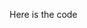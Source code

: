 Here is the code

<html>
	<head>
		<style>
            /* Load the flappybird font from an external source */
            @font-face {
                font-family: flappybird;
                src: url('http://www.mediafont.com/storage/contents/3184/font.eot'); /* IE */ 
                src: url('http://www.mediafont.com/storage/contents/3184/04B_19__.TTF'); /* non-IE */ 
            }
            
			body{
				margin: 0; /* Make sure the body has 0 margin initially */
				width:100%; /* Define we're using full width of the browser */
				height:100%; /* Define we're using full height of the browser */
                overflow: hidden; /* Hide scrollbars */
			}
			#Canvas{
                position:relative; /* Position relative, so all absolute items will be "contained"" through here */
				width: 100%; /* Define that we're using the full width of the body */
				height: 100%; /* Define that we're using the full width of the body */
				background: steelblue; /* Temporary color background */
			}
			#Birdy{
                /* Ratio is about 1.449 (Width/Height) */
		width: 2.9%;
                padding-bottom: 2%;
                
                
                background-image: url('http://flappybird.io/img/bird.png');
                
                background-size: 300%; /* Make the width 300% of the current width, so that only 1 frame fits and the other 2 frames are hidden */
				
				position:absolute; /* Absolutely positioned, so it's out of flow of regular elements, position wherever we'd like */
				top: 50%; /* We're going to be around middle of the screen (a bit lower due to height)*/
				left: 20%; /* We're going to be at around 20% left of the screen */
                
                z-index: 150; /* Display in front of pipes even after getting hit by them */
			}
            
            .FallenBirdy{
                -webkit-transform:rotate(90deg);
                -moz-transform:rotate(90deg);
                -ms-transform:rotate(90deg);
                -o-transform:rotate(90deg);
                transform:rotate(90deg);
            }
            
            #PauseButton{
                position:absolute;
                /* Position button so it's not hugging the screen edge */
                top: 2%; 
                right: 1%;
                
                width: 3%; /* Make the width scale with the canvas size */
                height: 0; /* Set an initial 0 height */
                 /* Use padding of same width% to create a square
                 Padding uses percentages based on width, so we're going to use padding that'll add up to 3%*/
                padding-top: 1.25%;
                padding-bottom: 1.75%;
                
                background: orange;
                
                border-radius: 5px; /*Rounded corners*/
                
                font-size: 2.6vw; /* Scale Font to 3% of ViewPort*/
                text-align: center; /* Horiziontally center pause text */
                
                z-index: 50; /* Make it lay on top of the pipes */
                
                cursor:pointer; /* Make it appear like it's a button so the cursor turns into a hand when hovered */
            }
            #PauseButton span{
                line-height: 3%; /*Vertically center the pause text */
                margin-left: 3%; /* Adjust pause text position */
            }
            
            .Pipe{
                position:absolute; /* Position it absolutely, not in document flow */
                top: 0; /* Hug the top of the screen */
                left: 100%; /* Start off the screen */
                
                width: 5%; /* Arbitrary pipe percentage */
                
                background: greenyellow;
                
                animation: PipeMovement 15s linear; /* Run the movement animation in 15 seconds linearly */
                -webkit-animation: PipeMovement 15s linear; /* webkit prefix */
            }
            
            @keyframes PipeMovement{
                from {left: 100%} /* Define that we'll start at position 100% left (off screen to the right) */
                to {left: -25%} /* Define that we'll end at -25% left (off screen to the left) */
            }
            @-webkit-keyframes PipeMovement{ /* webkit prefix */
                from {left: 100%}
                to {left: -25%}
            }
            
            /* Pause the animation when the user hits the pause button */
            .paused {
                -ms-animation-play-state:paused;
                -o-animation-play-state:paused;
                -moz-animation-play-state:paused;
                -webkit-animation-play-state:paused;
                animation-play-state: paused;
             }
             
             /* Prevents the user from highlighting elements we don't want highlighted' */
             .noSelect{
                 -webkit-touch-callout: none;
                -webkit-user-select: none;
                -khtml-user-select: none;
                -moz-user-select: none;
                -ms-user-select: none;
                user-select: none;
             }
             
             #LostScoreScreen{
                 /* Position the score box so it's perfectly centered on screen */
                position: relative; /* Position relative inside the absolute container */
                left: -50%; /* Move it so half of it is left of the center */
                margin-top: -70%; /* Raise it so that it's about center */
                
                padding: 5px 0px 5px 12px; /* Center the text properly and give it a bit of space */
                
                background: #ded895; /* Random color, kinda matches flappy bird */
                
                border-radius: 4%; /* Give it rounded edges */
                border: 2px solid black; /* 2px thick black border for the score screen */
                
                text-align: center; /* Horiziontally center the text */
                
                display: none; /* Hide initially */
                
                font-family: flappybird; /* Use the flappybird font for the score */
                font-size: 2vw; /* Scale the font to 2% of viewport */
                
                color:white; /* White font */                
                text-shadow: /* Give it a 2px of "text shadow" to act as an outline to the score text */
                    -2px -2px 0 #000,  
                    2px -2px 0 #000,
                    -2px 2px 0 #000,
                    2px 2px 0 #000;
                
                z-index: 150; /* Pop the box above the pipes */
             }
             
             #CurrentScoreCard{
                 /* Position the score box so it's perfectly centered on screen */
                position: relative; /* Position relative inside the absolute container */
                left: -50%; /* Move it so half of it is left of the center */
                margin-top: -700%; /* Raise it so that it's above center */
                                
                text-align: center; /* Horiziontally center the text */
                
                font-family: flappybird; /* Use the flappybird font for the score */
                font-size: 4vw; /* Scale the font to 2% of viewport */
                
                color:white; /* White font */                
                text-shadow: /* Give it a 2px of "text shadow" to act as an outline to the score text */
                    -2px -2px 0 #000,  
                    2px -2px 0 #000,
                    -2px 2px 0 #000,
                    2px 2px 0 #000;
                
                z-index: 50; /* Raise above the pipes */
             }
            
            
            #DebugInfo{
                position: absolute;
                top: 0; left: 0;
                width: 150px;
                height: 250px;
                z-index: 25;
                background: gray;
                opacity: 0.7;
                color:white;     
                display:none;
            }
		</style>
        
		<!-- Bootstrap CSS from MaxCDN -->
        <link rel="stylesheet" href="http://netdna.bootstrapcdn.com/bootstrap/3.1.1/css/bootstrap.min.css">
	</head>
	<body>
		<div id="Canvas">
            <!-- Inline CSS -->
            
            <div id="InstructionBox" style="position: absolute; left: 50%; display:none;">
                <div style="position: relative; left: -50%; z-index: 150; font-family:flappybird; color:white; font-size: 2vw;" class="noSelect">
                    Click to Fly <br>
                    Space Bar to Reset <br>
                    "P" to Pause
                </div>
            </div>
                        
            <div style="position: absolute; left: 50%; top: 50%;">
                <div id="CurrentScoreCard" class="noSelect">
                    <span id="CurrentScore">0</span>
                </div>
            </div>
            
            <div style="position: absolute; left: 50%; top: 50%;">
                <div id="LostScoreScreen" class="noSelect">
                    <span>Score</span>
                    <br>
                    <span id="FinalScore">0</span>
                    <br>
                    <span>Best</span>
                    <br>
                    <span id="BestScore">0</span>
                    <br>
                    <button id="ResetButton" type="button" class="btn btn-warning">Reset</button>
                </div>
            </div>
            
            <div id="DebugInfo" class="noSelect"></div>
			<div id="Birdy" style=" background-position-x: 400%;">
			</div>
            <div id="PauseButton" class="noSelect">
                <span class="glyphicon glyphicon-pause"></span>
            </div>
		</div>
		
        <!-- jQuery from Google CDN -->
		<script src="http://ajax.googleapis.com/ajax/libs/jquery/1.11.0/jquery.min.js"></script>
		<script>
			$(function(){
                $('#InstructionBox').slideDown(); //Slide down the instructions box
                setTimeout(function(){ $('#InstructionBox').slideUp(); }, 5000); //Make it slide up after 5 seconds
                
                var canvasObject = $('#Canvas');
                
                var gameLoopIntervalID = 0;
                var Paused = true;
                
                var Lost = false;
                
                function pauseGame(){
                    clearInterval(gameLoopIntervalID); //Stop the timer
                    $('.Pipe').addClass('paused'); //Pause the CSS3 animation so the pipes don't move.
                    $('#PauseButton span').removeClass('glyphicon-pause').addClass('glyphicon-play'); //Swap out the pause text with the play text
                    Paused = true; //Set paused flag to true
                }
                
                function startGame(){
                    if(Lost){
                        return; //Don't unpause if we're already dead
                    }
                    //Run the gameLoop every 100ms and save the ID for stopping
                    gameLoopIntervalID = setInterval(function(){gameLoop();}, 30);
                    $('.Pipe').removeClass('paused'); //Unpause the CSS3 animations
                    $('#PauseButton span').removeClass('glyphicon-play').addClass('glyphicon-pause'); //Swap out the play text with the pause text
                    Paused = false; //Set pause flag to false
                }
                
                function endGame(){
                    Lost = true; //Set the lost flag to true, so they can't unpause;
                    pauseGame(); //"Pause" the game              
                    var cookieScore = getCookie('HighScore');      
                    console.log(Math.max(CurrentScore,cookieScore));
                    console.log(cookieScore);
                    setCookie('HighScore', Math.max(CurrentScore,cookieScore), 30000); //Store the highest score between current score and saved score
                    Birdy.BirdyObject.animate({top:'90%'}, 1500, 'linear'); //Drop our birdy
                    $('#FinalScore').html(CurrentScore); //Update the current score
                    $('#BestScore').html(Math.max(CurrentScore,cookieScore)); //Update the current score
                    $('#LostScoreScreen').slideDown(); //Have a nice slideDown for the score screen
                }
                
                function resetGame(){
                    pauseGame(); //Pause the game first, so we'll kill the last game loop
                    $('.Pipe').remove(); //Remove all pipes
                    Lost = false; //Reset the lost flag
                    CurrentScore = 0; //Reset the score
                    Birdy.Reset(); //Reset the bird object
                    startGame(); //Restart the game loop                    
                    $('#LostScoreScreen').slideUp(); //Have a nice slideUp for the score screen
                }
                
                //Toggle the pause function
                function togglePause(){
                    if(!Paused){
                        pauseGame();
                    }else{
                        startGame();
                    }
                }                            
                
                var CurrentScore = 0;
                
                $('#PauseButton').mousedown(function(event){
                    event.stopPropagation(); //Don't allow the click to register as a "jump" command, by stopping it's propagation through the DOM tree.
                    togglePause(); //Toggle the pause.
                });
                
                $('#ResetButton').click(function(){
                    resetGame();
                });
                
				canvasObject.mousedown(function(){
					Birdy.jump(); //Jump when the user clicks
				});
                
                $('body').keydown(function(event){
                    if(event.which == 32){
                        resetGame();
                    }
                    if(event.which == 80){
                        togglePause(); //Toggle the pause.
                    }
                });
                
                //Count how many gameLoops have passed
                var gameLoopCounter = 0;
                
                function gameLoop(){
                    
                    if(gameLoopCounter % 2 === 0){ //Reduce to every 2 loops to improve performance
                        incrementScore();
                        checkCollisions();
                    }
                    
                    isInBound(Birdy.BirdyObject, canvasObject);
                    Birdy.fall();
                    
                    //TODO: Add decrease time between pipes as score increases
                    if(gameLoopCounter%90 === 0){
                        addPipe(); //Add a pipe every 90 loops ~2.7 seconds
                        cleanPipes(); //Remove pipes as well
                    }
                    
                    if(gameLoopCounter%7 === 0){ //Flap the wings every 7 loops
                        Birdy.flapWings();
                    }
                    
                    gameLoopCounter++;
                }
                
				var Birdy = new (function(){
					var selectorObject = $('#Birdy');
					
					var jumping = false;
					
					var gravVeloc = 0;
					
					var gravAccel = 0.3;
                    
                    var terminalVelocity = 5;
                    
                    //Current angle of the bird
                    var Angle = 0;
                    
                    //Wing flap counter
                    var WingPosition = 0;
                    
                    //Sequence of the wing flapping
                    var WingPositions = [0, 1, 2, 1];
					
                    this.Reset = function(){
                        jumping = false;
                        gravVeloc = 0;
                        Angle = 0;
                        WingPosition = 0;
                        selectorObject.stop().rotate(0).css('top','50%');
                    }
                    
					this.fall = function(){
						if(!jumping){ //Check if we're jumping
							//If we're currently not jumping
							selectorObject.stop().animate({top:'+='+gravVeloc+'%'}, 30, 'linear'); //Stop any current animations and then drop the bird by Velocity%
							gravVeloc += gravAccel; //Add the acceleration scalar to the velocity scalar.
                            //Limit the maximum velocity of the bird
                            if(gravVeloc>terminalVelocity){
                                gravVeloc = terminalVelocity;
                            }
                            var AdjustedAngle = Angle+15*(gravVeloc/terminalVelocity)^2;
                            adjustAngle(Math.min(AdjustedAngle,90));
                            $('#DebugInfo').html('Gravity: '+gravVeloc);
						}else{
							gravVeloc = 0; //Reset the falling velocity.
							//console.log('Grav Disabled');
						}
					};
					
					this.jump = function(){
                        if(Paused){ //If we're paused, don't let our bird jump
                            return;
                        }
						jumping = true; //Set that we're jumping right now
                        adjustAngle(-45);
						selectorObject.stop().animate({top:'-=9%'}, 100, 'linear', function(){ //stop any current animations and "Jump" up 9% in 100ms linearly.
							jumping = false; //Set our jumping flag to false right after our jump
							Birdy.fall(); //Run the fall immediately 
						});
					};
                    
                    this.flapWings = function(){
                        WingPosition++; //Increment wing flapping counter
                        
                        if(Angle > 45){ //If the bird is falling, put the wings back to center
                            WingPosition = 1;
                        }
                        
                        selectorObject.css("background-position-x", WingPositions[WingPosition%4]*50 + "%"); //Move the backgroud position of the bird to animate the flapping
                    }
                    
                    function adjustAngle(angle){
                        selectorObject.rotate(angle); //Rotate the bid
                        Angle = angle; //Set the current angle of the bird so we can read it
                    }
                    
                    
                    this.BirdyObject = selectorObject;
				});
                
                //Generate a new pipe
                function addPipe(){
                    var PipeGap = 30, //Gap between pipes in %
                            MinPipeHeight = 5; //Minimum pipe height, so the pipes are still okay sized.
                    
                    var MaxTopPipeHeight = 100-PipeGap-2*MinPipeHeight; //Max height the top pipe can be                    
                    var TopPipeHeight = Math.random()*MaxTopPipeHeight+MinPipeHeight; //Actual top pipe height, which is random.
                    var BottomPipeTop = TopPipeHeight+PipeGap; //This calculates where the bottom pipe would be in position
                    var BottomPipeHeight = 100-BottomPipeTop; //This calculates how tall the bottom pipe should be
                    
                    //Let's create the top pipe, give it the correct height, and add it to the canvas. Mark them as non-scored.  
                    $('<div/>').addClass('Pipe').css('height',TopPipeHeight+'%').data('scored', false).appendTo(canvasObject); 
                    //And now the bottom pipe, but this time we need to tell how far from the top it is, and how tall it is as well. Mark them as non-scored.           
                    $('<div/>').addClass('Pipe BottomPipe').css({height:BottomPipeHeight+'%',top: BottomPipeTop+'%'}).data('scored', false).appendTo(canvasObject); 
                    
                }
                
                //Delete all the pipes that are already off screen
                function cleanPipes(){
                    $('.Pipe').each(function(){
                        //If the position percentage is less than -20%, it's off the screen
                        if($(this).offset().left/$(this).parent().width() < -0.2){ 
                            $(this).remove();
                        }
                    });
                }
                
                function checkCollisions(){
                    $('.Pipe').each(function(){
                        if(isIntersecting(Birdy.BirdyObject, $(this))){
                            console.log('Hit!');
                            endGame();
                        }
                    });
                }
                
                function isIntersecting(obj1, obj2){
                    //Get the coordinates of the left, top, right, and bottom of the bird and pipe
                    var obj1Dimensions = [obj1.offset().left, obj1.offset().top, obj1.offset().left+obj1.width(), obj1.offset().top+obj1.height()];
                    var obj2Dimensions = [obj2.offset().left, obj2.offset().top, obj2.offset().left+obj2.width(), obj2.offset().top+obj2.height()];
                    
                    /*
                     * It's easier to prove that we aren't intersecting, so we'll
                     * prove that our bird isn't touching any pipes, and then
                     * we'll negate the result to find out if it touching the pipe.                 
                     */
                    
                    return !(obj1Dimensions[3] < obj2Dimensions[1] //If our bird's bottom edge is above the pipe's top edge OR
                            || obj1Dimensions[1] > obj2Dimensions[3] //If our bird's top edge is below the pipe's bottom edge OR
                            || obj1Dimensions[0] > obj2Dimensions[2] //If our bird's left edge is right of the pipe's right edge OR
                            || obj1Dimensions[2] < obj2Dimensions[0] ); //If our bird's right edge is left of the pipe's left edge OR
                    
                }
                
                function isInBound(birdy, canvas){
                    //We're out of bounds if the bottom of the bird is below the bottom of the canvas
                    //OR if the bird's top is above the canvas top
                    if(birdy.offset().top+birdy.height()> canvas.offset().top+canvas.height() || birdy.offset().top<canvas.offset().top){ 
                        console.log('Out of Bounds!'); //Print out that we're out of bounds
                        endGame();
                    }
                }
                
                //Increase the score as the birdy passes a pipe
                function incrementScore(){
                    $('.BottomPipe').each(function(){
                        var BirdyBeakXPos = Birdy.BirdyObject.offset().left + Birdy.BirdyObject.width(); //Calculate the X coordinate of the bird's beak.
                        var PipeRightXPos = $(this).offset().left + $(this).width(); //Calculate the X coordinate of the pipe's right edge.
                        if(!$(this).data('scored') && BirdyBeakXPos>PipeRightXPos){ //If we're ahead of the pipe and we haven't scored on it yet, add to the score.
                            CurrentScore++; //Increment score
                            console.log(CurrentScore); //Write to console the score we currently have for debugging purposes
                            $(this).data('scored', true); //Mark the pipe as scored, so we won't look at it again
                        }
                    });          
                    $('#CurrentScore').html(CurrentScore); //Update current score display
                }
                               
                                
                //Run the start game which starts the gameLoop function
                startGame();     
                
                //jQuery function to set the rotation of an element using the CSS3 transform property.
                jQuery.fn.rotate = function(degrees) {
                    return $(this).css({'-webkit-transform' : 'rotate('+ degrees +'deg)',
                                 '-moz-transform' : 'rotate('+ degrees +'deg)',
                                 '-ms-transform' : 'rotate('+ degrees +'deg)',
                                 'transform' : 'rotate('+ degrees +'deg)'});
                };
                
                /* Set and Get Cookies function from: http://www.w3schools.com/js/js_cookies.asp */
                function setCookie(cname,cvalue,exdays)
                {
                    var d = new Date();
                    d.setTime(d.getTime()+(exdays*24*60*60*1000));
                    var expires = "expires="+d.toGMTString();
                    document.cookie = cname + "=" + cvalue + "; " + expires;
                }
                function getCookie(cname)
                {
                    var name = cname + "=";
                    var ca = document.cookie.split(';');
                    for(var i=0; i<ca.length; i++) 
                    {
                        var c = ca[i].trim();
                        if (c.indexOf(name)==0) return c.substring(name.length,c.length);
                    }
                    return "";
                }
			});
			
		</script>
		
	</body>
</html>
